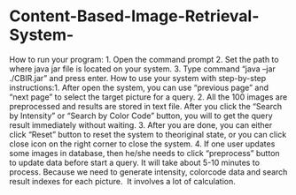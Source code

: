 # Content-Based-Image-Retrieval-System-

How to run your program:
1. Open the command prompt
2. Set the path to where java jar file is located on your system. 
3. Type command “java –jar ./CBIR.jar” and press enter. How to use your system with step-by-step instructions:1. After open the system, you can use “previous page” and “next page” to select the target picture for a query. 2. All the 100 images are preprocessed and results are stored in text file. After you click the “Search by Intensity” or “Search by Color Code” button, you will to get the query result immediately without waiting. 3. After you are done, you can either click “Reset” button to reset the system to theoriginal state, or you can click close icon on the right corner to close the system. 4. If one user updates some images in database, then he/she needs to click “preprocess” button to update data before start a query. It will take about 5-10 minutes to process. Because we need to generate intensity, colorcode data and search result indexes for each picture.  It involves a lot of calculation. 
